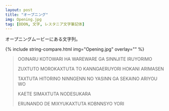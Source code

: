 ```yaml
---
layout: post
title: "オープニング"
img: Opening.jpg
tag: [DDON, 文字, レスタニア文字筆記体]
---
```


オープニングムービーにある文字列。

{% include string-compare.html img="Opening.jpg" overlay="" %}

> OOINARU KOTOWARI HA WAREWARE GA SINNJITE IRUYORIMO
>
> ZUXTUTO MOROKAXTUTA TO KANNGAERUYORI HOKANI ARIMASEN
>
> TAXTUTA HITORINO NINNGENN NO YASINN GA SEKAINO ARIYOU WO
>
> KAETE SIMAXTUTA NODESUKARA
>
> ERUNANDO DE MIXYUKAXTUTA KOBNNSYO YORI

